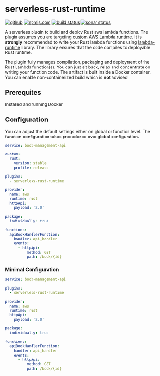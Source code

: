 # serverless-rust-runtime

[<img alt="github" src="https://img.shields.io/badge/github-jammymalina/serverless--rust--runtime-8da0cb?style=for-the-badge&labelColor=555555&logo=github">](https://github.com/jammymalina/serverless-rust-runtime)
[<img alt="npmjs.com" src="https://img.shields.io/npm/v/serverless-rust-runtime?logo=npm&style=for-the-badge&color=fc8d62&logo=npm">](https://www.npmjs.com/package/serverless-rust-runtime)
[<img alt="build status" src="https://img.shields.io/github/workflow/status/jammymalina/serverless-rust-runtime/CI?style=for-the-badge">](https://github.com/jammymalina/serverless-rust-runtime/actions?query=branch%3Amaster)
[<img alt="sonar status" src="https://img.shields.io/sonar/quality_gate/jammymalina_serverless-rust-runtime?logo=sonarcloud&server=https%3A%2F%2Fsonarcloud.io&style=for-the-badge">](https://sonarcloud.io/dashboard?id=jammymalina_serverless-rust-runtime)

A serverless plugin to build and deploy Rust aws lambda functions. The plugin assumes you are targeting [custom AWS Lambda runtime](https://docs.aws.amazon.com/lambda/latest/dg/runtimes-custom.html). It is **strongly** recommended to write your Rust lambda functions using [lambda-runtime](https://crates.io/crates/lambda_runtime) library. The library ensures that the code compiles to deployable Rust runtime.

The plugin fully manages compilation, packaging and deployment of the Rust Lambda function(s). You can just sit back, relax and concentrate on writing your function code. The artifact is built inside a Docker container. You can enable non-containerized build which is **not** advised.

## Prerequites

Installed and running Docker

## Configuration

You can adjust the default settings either on global or function level. The function configuration takes precedence over global configuration.

```yaml
service: book-management-api

custom:
  rust:
    version: stable
    profile: release

plugins:
  - serverless-rust-runtime

provider:
  name: aws
  runtime: rust
  httpApi:
    payload: '2.0'

package:
  individually: true

functions:
  apiBookHandlerFunction:
    handler: api_handler
    events:
      - httpApi:
          method: GET
          path: /book/{id}
```

### Minimal Configuration

```yaml
service: book-management-api

plugins:
  - serverless-rust-runtime

provider:
  name: aws
  runtime: rust
  httpApi:
    payload: '2.0'

package:
  individually: true

functions:
  apiBookHandlerFunction:
    handler: api_handler
    events:
      - httpApi:
          method: GET
          path: /book/{id}
```
